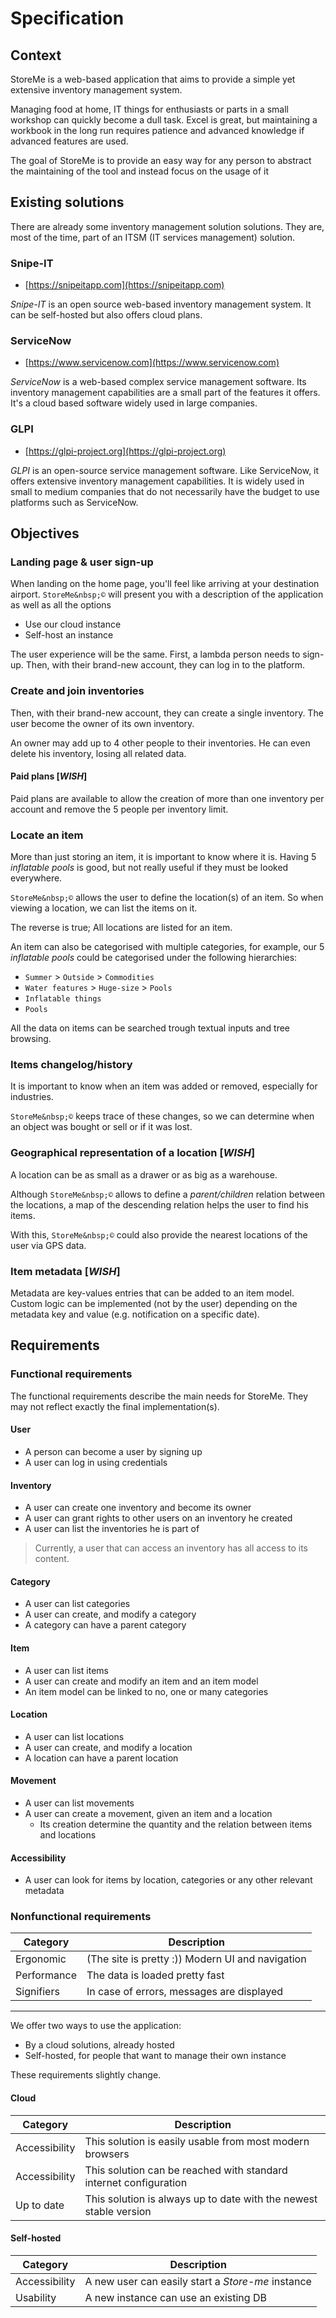 # Specification

## Context

StoreMe is a web-based application that aims to provide a simple yet extensive inventory management system.

Managing food at home, IT things for enthusiasts or parts in a small
workshop can quickly become a dull task.
Excel is great, but maintaining a workbook in the long run requires patience and advanced knowledge
if advanced features are used.

The goal of StoreMe is to provide an easy way for any person to abstract the maintaining of the tool
and instead focus on the usage of it

## Existing solutions

There are already some inventory management solution solutions. They are, most of the time, part of an
ITSM (IT services management) solution.

### Snipe-IT

- [https://snipeitapp.com](https://snipeitapp.com)

*Snipe-IT* is an open source web-based inventory management system.
It can be self-hosted but also offers cloud plans.

### ServiceNow

- [https://www.servicenow.com](https://www.servicenow.com)

*ServiceNow* is a web-based complex service management software. Its inventory management capabilities are a small part
of the features it offers.
It's a cloud based software widely used in large companies.

### GLPI

- [https://glpi-project.org](https://glpi-project.org)

*GLPI* is an open-source service management software.
Like ServiceNow, it offers extensive inventory management capabilities.
It is widely used in small to medium companies that do not necessarily have the budget to use platforms such as
ServiceNow.

## Objectives

### Landing page & user sign-up

When landing on the home page, you'll feel like arriving at your destination airport.
`StoreMe&nbsp;©` will present you with a description of the application as well as all the options

- Use our cloud instance
- Self-host an instance

The user experience will be the same. First, a lambda person needs to sign-up.
Then, with their brand-new account, they can log in to the platform.

### Create and join inventories

Then, with their brand-new account, they can create a single inventory.
The user become the owner of its own inventory.

An owner may add up to 4 other people to their inventories.
He can even delete his inventory, losing all related data.

#### Paid plans [*WISH*]

Paid plans are available to allow the creation of more than one inventory
per account and remove the 5 people per inventory limit.

### Locate an item

More than just storing an item, it is important to know where it is.
Having 5 *inflatable pools* is good, but not really useful if they must be looked everywhere.

`StoreMe&nbsp;©` allows the user to define the location(s) of an item.
So when viewing a location, we can list the items on it.

The reverse is true; All locations are listed for an item.

An item can also be categorised with multiple categories, for example, our 5 *inflatable pools* could be categorised
under the following hierarchies:

- `Summer` > `Outside` > `Commodities`
- `Water features` > `Huge-size` > `Pools`
- `Inflatable things`
- `Pools`

All the data on items can be searched trough textual inputs and tree browsing.

### Items changelog/history

It is important to know when an item was added or removed, especially for industries.

`StoreMe&nbsp;©` keeps trace of these changes, so we can determine when an object was bought or sell or if it was lost.

### Geographical representation of a location [*WISH*]

A location can be as small as a drawer or as big as a warehouse.

Although `StoreMe&nbsp;©` allows to define a *parent/children* relation between the locations,
a map of the descending relation helps the user to find his items.

With this, `StoreMe&nbsp;©` could also provide the nearest locations of the user via GPS data.

### Item metadata [*WISH*]

Metadata are key-values entries that can be added to an item model. Custom logic can be implemented (not by the user)
depending
on the metadata key and value (e.g. notification on a specific date).

## Requirements

### Functional requirements

The functional requirements describe the main needs for StoreMe.
They may not reflect exactly the final implementation(s).

#### User

- A person can become a user by signing up
- A user can log in using credentials

#### Inventory

- A user can create one inventory and become its owner
- A user can grant rights to other users on an inventory he created
- A user can list the inventories he is part of

> Currently, a user that can access an inventory has all access to its content.

#### Category

- A user can list categories
- A user can create, and modify a category
- A category can have a parent category

#### Item

- A user can list items
- A user can create and modify an item and an item model
- An item model can be linked to no, one or many categories

#### Location

- A user can list locations
- A user can create, and modify a location
- A location can have a parent location

#### Movement

- A user can list movements
- A user can create a movement, given an item and a location
    - Its creation determine the quantity and the relation between items and locations

#### Accessibility

- A user can look for items by location, categories or any other relevant metadata

### Nonfunctional requirements

| Category    | Description                                      |
|-------------|--------------------------------------------------|
| Ergonomic   | (The site is pretty :)) Modern UI and navigation | 
| Performance | The data is loaded pretty fast                   | 
| Signifiers  | In case of errors, messages are displayed        | 

--- 

We offer two ways to use the application:

- By a cloud solutions, already hosted
- Self-hosted, for people that want to manage their own instance

These requirements slightly change.

#### Cloud

| Category      | Description                                                       |
|---------------|-------------------------------------------------------------------|
| Accessibility | This solution is easily usable from most modern browsers          |
| Accessibility | This solution can be reached with standard internet configuration |
| Up to date    | This solution is always up to date with the newest stable version |

#### Self-hosted

| Category      | Description                                       |
|---------------|---------------------------------------------------|
| Accessibility | A new user can easily start a *Store-me* instance |
| Usability     | A new instance can use an existing DB             |
